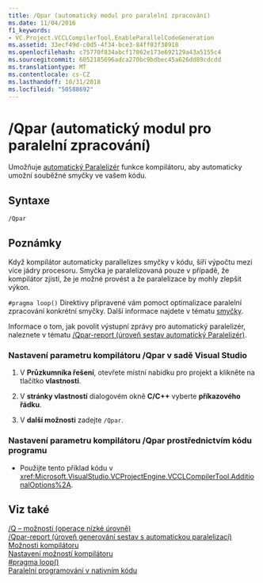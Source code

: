 ```yaml
---
title: /Qpar (automatický modul pro paralelní zpracování)
ms.date: 11/04/2016
f1_keywords:
- VC.Project.VCCLCompilerTool.EnableParallelCodeGeneration
ms.assetid: 33ecf49d-c0d5-4f34-bce3-84ff03f38918
ms.openlocfilehash: c75770f834abcf17862e173e692129a43a5155c4
ms.sourcegitcommit: 6052185696adca270bc9bdbec45a626dd89cdcdd
ms.translationtype: MT
ms.contentlocale: cs-CZ
ms.lasthandoff: 10/31/2018
ms.locfileid: "50588692"
---
```

# <a name="qpar-auto-parallelizer"></a>/Qpar (automatický modul pro paralelní zpracování)

Umožňuje [automatický Paralelizér](../../parallel/auto-parallelization-and-auto-vectorization.md) funkce kompilátoru, aby automaticky umožní souběžné smyčky ve vašem kódu.

## <a name="syntax"></a>Syntaxe

```
/Qpar
```

## <a name="remarks"></a>Poznámky

Když kompilátor automaticky parallelizes smyčky v kódu, šíří výpočtu mezi více jádry procesoru. Smyčka je paralelizovaná pouze v případě, že kompilátor zjistí, že je možné provést a že paralelizace by mohly zlepšit výkon.

`#pragma loop()` Direktivy připravené vám pomoct optimalizace paralelní zpracování konkrétní smyčky. Další informace najdete v tématu [smyčky](../../preprocessor/loop.md).

Informace o tom, jak povolit výstupní zprávy pro automatický paralelizér, naleznete v tématu [/Qpar-report (úroveň sestav automatický Paralelizér)](../../build/reference/qpar-report-auto-parallelizer-reporting-level.md).

### <a name="to-set-the-qpar-compiler-option-in-visual-studio"></a>Nastavení parametru kompilátoru /Qpar v sadě Visual Studio

1. V **Průzkumníka řešení**, otevřete místní nabídku pro projekt a klikněte na tlačítko **vlastnosti**.

1. V **stránky vlastností** dialogovém okně **C/C++** vyberte **příkazového řádku**.

1. V **další možnosti** zadejte `/Qpar`.

### <a name="to-set-the-qpar-compiler-option-programmatically"></a>Nastavení parametru kompilátoru /Qpar prostřednictvím kódu programu

- Použijte tento příklad kódu v <xref:Microsoft.VisualStudio.VCProjectEngine.VCCLCompilerTool.AdditionalOptions%2A>.

## <a name="see-also"></a>Viz také

[/Q – možnosti (operace nízké úrovně)](../../build/reference/q-options-low-level-operations.md)<br/>
[/Qpar-report (úroveň generování sestav s automatickou paralelizací)](../../build/reference/qpar-report-auto-parallelizer-reporting-level.md)<br/>
[Možnosti kompilátoru](../../build/reference/compiler-options.md)<br/>
[Nastavení možností kompilátoru](../../build/reference/setting-compiler-options.md)<br/>
[#pragma loop()](../../preprocessor/loop.md)<br/>
[Paralelní programování v nativním kódu](https://blogs.msdn.microsoft.com/nativeconcurrency/2012/04/12/auto-vectorizer-in-visual-studio-2012-overview/)